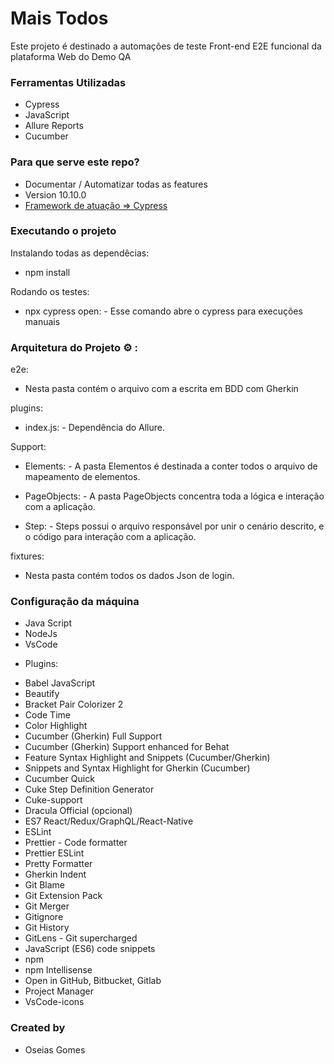 # Mais Todos #

Este projeto é destinado a automações de teste Front-end E2E funcional da plataforma Web do Demo QA

### Ferramentas Utilizadas ###
 * Cypress
 * JavaScript
 * Allure Reports
 * Cucumber

### Para que serve este repo? ###

* Documentar / Automatizar todas as features 
* Version 10.10.0
* [Framework de atuação => Cypress](https://www.cypress.io/)

### Executando o projeto ###

Instalando todas as dependêcias:

- npm install


Rodando os testes:

- npx cypress open: - Esse comando abre o cypress para execuções manuais


### Arquitetura do Projeto :gear: : ###
e2e:

- Nesta pasta contém o arquivo com a escrita em BDD com Gherkin

plugins:

- index.js: - Dependência do Allure.

Support:

- Elements: - A pasta Elementos é destinada a conter todos o arquivo de mapeamento de elementos.

- PageObjects: - A pasta PageObjects concentra toda a lógica e interação com a aplicação.

- Step: - Steps possui o arquivo responsável por unir o cenário descrito, e o código para interação com a aplicação.

fixtures:

-  Nesta pasta contém todos os dados Json de login.


### Configuração da máquina ###
- Java Script
- NodeJs
- VsCode

* Plugins:
- Babel JavaScript
- Beautify
- Bracket Pair Colorizer 2
- Code Time
- Color Highlight
- Cucumber (Gherkin) Full Support
- Cucumber (Gherkin) Support enhanced for Behat
- Feature Syntax Highlight and Snippets (Cucumber/Gherkin)
- Snippets and Syntax Highlight for Gherkin (Cucumber)
- Cucumber Quick
- Cuke Step Definition Generator
- Cuke-support
- Dracula Official (opcional)
- ES7 React/Redux/GraphQL/React-Native
- ESLint
- Prettier - Code formatter
- Prettier ESLint
- Pretty Formatter
- Gherkin Indent
- Git Blame
- Git Extension Pack
- Git Merger
- Gitignore
- Git History
- GitLens - Git supercharged
- JavaScript (ES6) code snippets
- npm
- npm Intellisense
- Open in GitHub, Bitbucket, Gitlab
- Project Manager
- VsCode-icons

### Created by ###

* Oseias Gomes 

